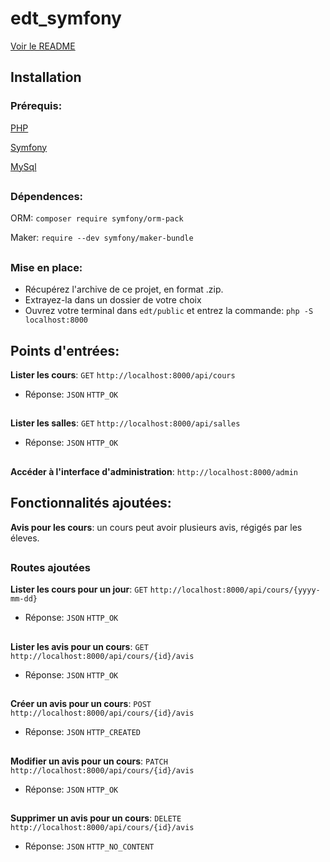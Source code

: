 # edt_symfony

[Voir le README](https://github.com/TanguyKerdevez/edt_symfony)

## Installation

### Prérequis: 

[PHP](https://www.php.net/manual/fr/install.php)

[Symfony](https://symfony.com/doc/current/setup.html)

[MySql](https://dev.mysql.com/downloads/installer)
##
### Dépendences:

ORM: ```composer require symfony/orm-pack```

Maker: ```require --dev symfony/maker-bundle```
##
### Mise en place:

- Récupérez l'archive de ce projet, en format .zip.
- Extrayez-la dans un dossier de votre choix
- Ouvrez votre terminal dans ```edt/public``` et entrez la commande: ```php -S localhost:8000```
##
## Points d'entrées:

**Lister les cours**: ```GET``` ```http://localhost:8000/api/cours```
- Réponse: ```JSON``` ```HTTP_OK```
##
**Lister les salles**: ```GET``` ```http://localhost:8000/api/salles``` 
- Réponse: ```JSON``` ```HTTP_OK```
##
**Accéder à l'interface d'administration**: ```http://localhost:8000/admin```
##
## Fonctionnalités ajoutées:

**Avis pour les cours**: un cours peut avoir plusieurs avis, régigés par les éleves.
##
### Routes ajoutées

**Lister les cours pour un jour**: ```GET``` ```http://localhost:8000/api/cours/{yyyy-mm-dd}``` 
- Réponse: ```JSON``` ```HTTP_OK```
##
**Lister les avis pour un cours**: ```GET``` ```http://localhost:8000/api/cours/{id}/avis``` 
- Réponse: ```JSON``` ```HTTP_OK```
##
**Créer un avis pour un cours**: ```POST``` ```http://localhost:8000/api/cours/{id}/avis``` 
- Réponse: ```JSON``` ```HTTP_CREATED```
##
**Modifier un avis pour un cours**: ```PATCH``` ```http://localhost:8000/api/cours/{id}/avis``` 
- Réponse: ```JSON``` ```HTTP_OK```
##
**Supprimer un avis pour un cours**: ```DELETE``` ```http://localhost:8000/api/cours/{id}/avis``` 
- Réponse: ```JSON``` ```HTTP_NO_CONTENT```
##
